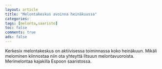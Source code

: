 ```yaml
---
layout: article 
title: "Melontakeskus avoinna heinäkuussa" 
categories: 
tags: [melonta,saaristo]
toc: false 
comments: true 
ads: false 
---
```


Kerkesix melontakeskus on aktiivisessa toiminnassa koko heinäkuun.
Mikäli melominen kiinnostaa niin ota yhteyttä Iltsuun melontavuoroista.
Merimelontaa kajakilla Espoon saaristossa.

